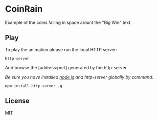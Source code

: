 # CoinRain

Example of the coins falling in space arount the "Big Win" text.

## Play

To play the animation please run the local HTTP server:

```
http-server
```

And browse the [address:port] generated by the http-server.

*Be sure you have installed [node.js](http://nodejs.org) and http-server globally by command:*
```
npm install http-server -g
```

## License
[MIT](https://choosealicense.com/licenses/mit/)
